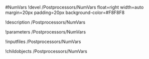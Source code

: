 <!-- MOOSE Object Documentation Stub: Remove this when content is added. -->
#NumVars
!devel /Postprocessors/NumVars float=right width=auto margin=20px padding=20px background-color=#F8F8F8

!description /Postprocessors/NumVars

!parameters /Postprocessors/NumVars

!inputfiles /Postprocessors/NumVars

!childobjects /Postprocessors/NumVars
